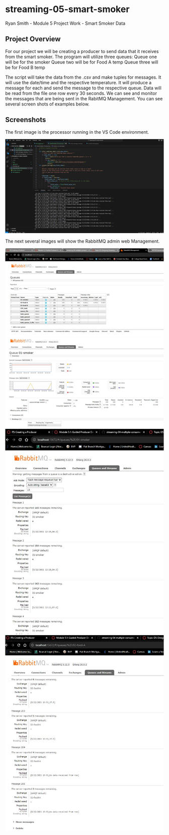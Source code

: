 # streaming-05-smart-smoker

Ryan Smith - Module 5 Project Work - Smart Smoker Data

## Project Overview

For our project we will be creating a producer to send data that it receives from the smart smoker. The program will utilize three queues:
    Queue one will be for the smoker
    Queue two will be for Food A temp
    Queue three will be for Food B temp

The script will take the data from the .csv and make tuples for messages. It will use the date/time and the respective temperature. 
It will produce a message for each and send the message to the respective queue.
Data will be read from the file one row every 30 seconds.
We can see and monitor the messages that are being sent in the RabitMQ Management. You can see several screen shots of examples below. 

## Screenshots

The first image is the processor running in the VS Code environment.

![Smoker Python Producer Running in VS Code](./images/SmokerPythonApp.JPG)

The next several images will show the RabbitMQ admin web Management.

![Reading from .csv and sending/receiving with multiplt terminals](./images/RabbitMQ_Overview.JPG)
![Reading from .csv and sending/receiving with multiplt terminals](./images/Smoker_Queue1.JPG)
![Reading from .csv and sending/receiving with multiplt terminals](./images/SmokerMessages.JPG)
![Reading from .csv and sending/receiving with multiplt terminals](./images/FoodAQueue.JPG)
